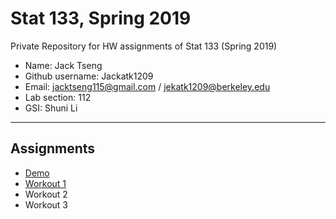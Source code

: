 # Stat 133, Spring 2019

Private Repository for HW assignments of Stat 133 (Spring 2019)

- Name: Jack Tseng
- Github username: Jackatk1209
- Email: jacktseng115@gmail.com / jekatk1209@berkeley.edu
- Lab section: 112
- GSI: Shuni Li

-----

## Assignments

- [Demo](demo)
- [Workout 1](workout1)
- Workout 2
- Workout 3



